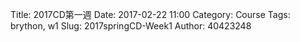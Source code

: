 Title: 2017CD第一週
Date: 2017-02-22 11:00
Category: Course
Tags: brython, w1
Slug: 2017springCD-Week1
Author: 40423248

